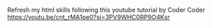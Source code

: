 Refresh my html skills following this youtube tutorial by Coder Coder
https://youtu.be/cnt_rMA1pe0?si=3PV9WHC0RP9O4Ksr
